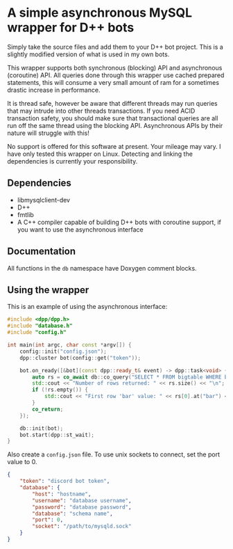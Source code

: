 # A simple asynchronous MySQL wrapper for D++ bots

Simply take the source files and add them to your D++ bot project. This is a slightly modified version of what is used in my own bots.

This wrapper supports both synchronous (blocking) API and asynchronous (coroutine) API. All queries done through this wrapper use cached prepared statements, this will consume a very small amount of ram for a sometimes drastic increase in performance.

It is thread safe, however be aware that different threads may run queries that may intrude into other threads transactions. If you need ACID transaction safety, you should make sure that transactional queries are all run off the same thread using the blocking API. Asynchronous APIs by their nature will struggle with this!

No support is offered for this software at present. Your mileage may vary. I have only tested this wrapper on Linux. Detecting and linking the dependencies is currently your responsibility.

## Dependencies

* libmysqlclient-dev
* D++
* fmtlib
* A C++ compiler capable of building D++ bots with coroutine support, if you want to use the asynchronous interface

## Documentation

All functions in the `db` namespace have Doxygen comment blocks.

## Using the wrapper

This is an example of using the asynchronous interface:

```cpp
#include <dpp/dpp.h>
#include "database.h"
#include "config.h"

int main(int argc, char const *argv[]) {
	config::init("config.json");
	dpp::cluster bot(config::get("token"));

	bot.on_ready([&bot](const dpp::ready_t& event) -> dpp::task<void> {
		auto rs = co_await db::co_query("SELECT * FROM bigtable WHERE bar = ?", { "baz" });
		std::cout << "Number of rows returned: " << rs.size() << "\n";
		if (!rs.empty()) {
			std::cout << "First row 'bar' value: " << rs[0].at("bar") << "\n";
		}
		co_return;
	});

	db::init(bot);
	bot.start(dpp::st_wait);
}
```

Also create a `config.json` file. To use unix sockets to connect, set the port value to 0.

```json
{
    "token": "discord bot token",
    "database": {
        "host": "hostname",
        "username": "database username",
        "password": "database password",
        "database": "schema name",
        "port": 0,
        "socket": "/path/to/mysqld.sock"
    }
}
```

